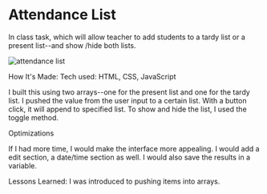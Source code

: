 # Attendance List


In class task, which will allow teacher to add students to a tardy list or a present list--and show /hide both lists. 


![attendance list](https://user-images.githubusercontent.com/22990146/36942275-8bd45064-1f3c-11e8-8eb5-c65f26b17d10.png)

How It's Made:
Tech used: HTML, CSS, JavaScript

I built this using two arrays--one for the present list and one for the tardy list. I pushed the value from the user input to a certain list. With a button click, it will append to specified list. To show and hide the list, I used the toggle method. 

Optimizations


If I had more time, I would make the interface more appealing. I would add a edit section, a date/time section as well. 
I would also save the results in a variable. 

Lessons Learned:
I was introduced to pushing items into arrays. 
